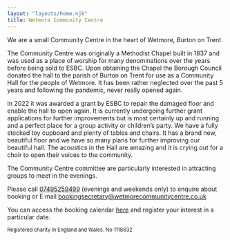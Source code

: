 ```yaml
---
layout: "layouts/home.njk"
title: Wetmore Community Centre
---
```


We are a small Community Centre in the heart of Wetmore, Burton on Trent. 

The Community Centre was originally a Methodist Chapel built in 1837 and was used as a place of worship for many denominations over the years before being sold to ESBC. Upon obtaining the Chapel the Borough Council donated the hall to the parish of Burton on Trent for use as a Community Hall for the people of Wetmore. It has been rather neglected over the past 5 years and following the pandemic, never really opened again.  

In 2022 it was awarded a grant by ESBC to repair the damaged floor and enable the hall to open again. It is currently undergoing further grant applications for further improvements but is most certainly up and running and a perfect place for a group activity or children’s party. We have a fully stocked toy cupboard and plenty of tables and chairs. It has a brand new, beautiful floor and we have so many plans for further improving our beautiful hall. The acoustics in the Hall are amazing and it is crying out for a choir to open their voices to the community.

The Community Centre committee are particularly interested in attracting groups to meet in the evenings.

Please call [07495259499](tel://+447495259499) (evenings and weekends only) to enquire about booking or E mail [bookingsecretary@wetmorecommunitycentre.co.uk](mailto:bookingsecretary@wetmorecommunitycentre.co.uk) 

You can access the booking calendar <a href="https://forms.gle/T2CPB1AnvZf4keQ97">here</a> and register your interest in a particular date.

<small>Registered charity in England and Wales. No 1118632</small>

